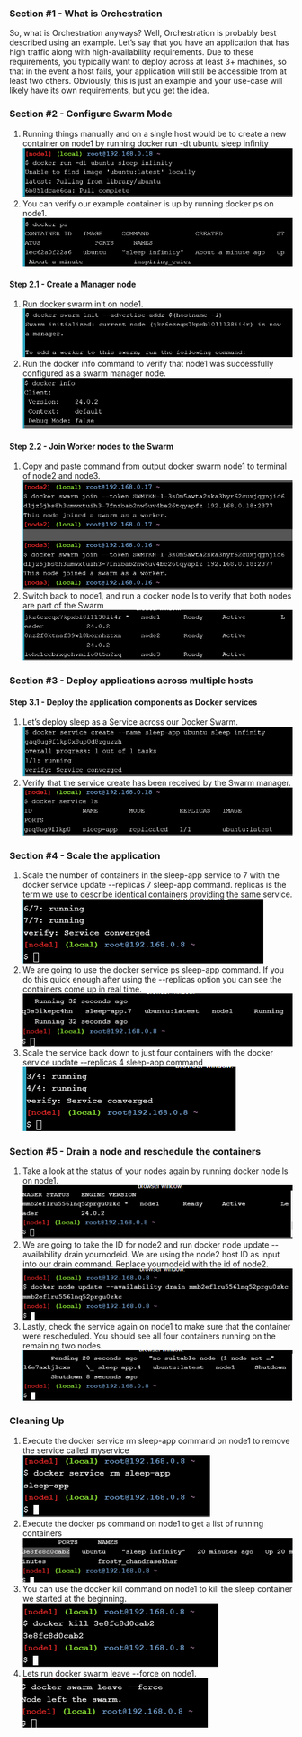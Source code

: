 ### Section #1 - What is Orchestration</br>
So, what is Orchestration anyways? Well, Orchestration is probably best described using an example. Let’s say that you have an application that has high traffic along with high-availability requirements. Due to these requirements, you typically want to deploy across at least 3+ machines, so that in the event a host fails, your application will still be accessible from at least two others. Obviously, this is just an example and your use-case will likely have its own requirements, but you get the idea.</br>

### Section #2 - Configure Swarm Mode</br>
1. Running things manually and on a single host would be to create a new container on node1 by running docker run -dt ubuntu sleep infinity</br>
<img src="https://github.com/tritutur/tekn-cloud-computing/blob/main/minggu-12/image/img1.png"/></br>
2. You can verify our example container is up by running docker ps on node1.</br>
<img src="https://github.com/tritutur/tekn-cloud-computing/blob/main/minggu-12/image/img2.png"/></br>

#### Step 2.1 - Create a Manager node</br>
1. Run docker swarm init on node1.</br>
<img src="https://github.com/tritutur/tekn-cloud-computing/blob/main/minggu-12/image/img3.png"/></br>
2. Run the docker info command to verify that node1 was successfully configured as a swarm manager node.</br>
<img src="https://github.com/tritutur/tekn-cloud-computing/blob/main/minggu-12/image/img4.png"/></br>

#### Step 2.2 - Join Worker nodes to the Swarm</br>
1. Copy and paste command from output docker swarm node1 to terminal of node2 and node3.</br>
<img src="https://github.com/tritutur/tekn-cloud-computing/blob/main/minggu-12/image/img5.png"/></br>
2. Switch back to node1, and run a docker node ls to verify that both nodes are part of the Swarm</br>
<img src="https://github.com/tritutur/tekn-cloud-computing/blob/main/minggu-12/image/img6.png"/></br>


### Section #3 - Deploy applications across multiple hosts</br>
#### Step 3.1 - Deploy the application components as Docker services</br>
1. Let’s deploy sleep as a Service across our Docker Swarm.</br>
<img src="https://github.com/tritutur/tekn-cloud-computing/blob/main/minggu-12/image/img7.png"/></br>
2. Verify that the service create has been received by the Swarm manager.</br>
<img src="https://github.com/tritutur/tekn-cloud-computing/blob/main/minggu-12/image/img8.png"/></br>

### Section #4 - Scale the application</br>
1. Scale the number of containers in the sleep-app service to 7 with the docker service update --replicas 7 sleep-app command. replicas is the term we use to describe identical containers providing the same service.</br>
<img src="https://github.com/tritutur/tekn-cloud-computing/blob/main/minggu-12/image/step4-service-update.png"/></br>
2. We are going to use the docker service ps sleep-app command. If you do this quick enough after using the --replicas option you can see the containers come up in real time.</br>
<img src="https://github.com/tritutur/tekn-cloud-computing/blob/main/minggu-12/image/step4-docker-ls-sleep.png"/></br>
3. Scale the service back down to just four containers with the docker service update --replicas 4 sleep-app command</br>
<img src="https://github.com/tritutur/tekn-cloud-computing/blob/main/minggu-12/image/step4-docker-replicas-4.png"/></br>

### Section #5 - Drain a node and reschedule the containers
1. Take a look at the status of your nodes again by running docker node ls on node1.</br>
<img src="https://github.com/tritutur/tekn-cloud-computing/blob/main/minggu-12/image/step5-docker-ls.png"/></br>
2. We are going to take the ID for node2 and run docker node update --availability drain yournodeid. We are using the node2 host ID as input into our drain command. Replace yournodeid with the id of node2.</br>
<img src="https://github.com/tritutur/tekn-cloud-computing/blob/main/minggu-12/image/step5-docker-node-update.png"/></br>
3. Lastly, check the service again on node1 to make sure that the container were rescheduled. You should see all four containers running on the remaining two nodes.</br>
<img src="https://github.com/tritutur/tekn-cloud-computing/blob/main/minggu-12/image/step5-docker-service-sleep.png"/></br>

### Cleaning Up
1. Execute the docker service rm sleep-app command on node1 to remove the service called myservice</br>
<img src="https://github.com/tritutur/tekn-cloud-computing/blob/main/minggu-12/image/cleaning-service-rm.png"/></br>
2. Execute the docker ps command on node1 to get a list of running containers</br>
<img src="https://github.com/tritutur/tekn-cloud-computing/blob/main/minggu-12/image/cleaning-docker-ps.png"/></br>
3. You can use the docker kill <CONTAINER ID> command on node1 to kill the sleep container we started at the beginning.</br>
<img src="https://github.com/tritutur/tekn-cloud-computing/blob/main/minggu-12/image/cleaning-docker-kill.png"/></br>
4. Lets run docker swarm leave --force on node1.</br>
<img src="https://github.com/tritutur/tekn-cloud-computing/blob/main/minggu-12/image/cleaning-docker-swarm-leave.png"/></br>

</br>